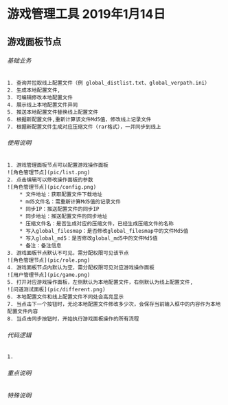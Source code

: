 # 游戏管理工具  2019年1月14日

## 游戏面板节点

###### 基础业务
	1. 查询并拉取线上配置文件（例 global_distlist.txt、global_verpath.ini）
	2. 生成本地配置文件,
	3. 可编辑修改本地配置文件
	4. 展示线上本地配置文件异同
	5. 推送本地配置文件替换线上配置文件
	6. 根据新配置文件,重新计算该文件Md5值，修改线上记录文件
	7. 根据新配置文件生成对应压缩文件（rar格式），一并同步到线上

###### 使用说明
	1. 游戏管理面板节点可以配置游戏操作面板
	![角色管理节点](pic/list.png)
	2. 点击编辑可以修改操作面板的参数
	![角色管理节点](pic/config.png)
    	* 文件地址：获取配置文件下载地址
    	* md5文件名：需重新计算Md5值的记录文件
    	* 同步IP：推送配置文件的同步IP
    	* 同步地址：推送配置文件的同步地址
    	* 压缩文件名：是否生成对应的压缩文件，已经生成压缩文件的名称
    	* 写入global_filesmap：是否修改global_filesmap中的文件Md5值
    	* 写入global_md5：是否修改global_md5中的文件Md5值
    	* 备注：备注信息
    3. 游戏面板节点默认不可见，需分配权限可见该节点
    ![角色管理节点](pic/role.png)
    4. 游戏面板节点内默认为空，需分配权限可见对应游戏操作面板
    ![用户管理节点](pic/game.png)
    5. 打开对应游戏操作面板，左侧默认为本地配置文件，右侧默认为线上配置文件,
    ![问道测试面板](pic/different.png)
    6. 本地配置文件和线上配置文件不同处会高亮显示
    7. 当点击下一个按钮时，无论本地配置文件修改多少次，会保存当前输入框中的内容作为本地配置文件内容
    8. 当点击同步按钮时，开始执行游戏面板操作的所有流程

###### 代码逻辑
    1.


###### 重点说明


###### 特殊说明


